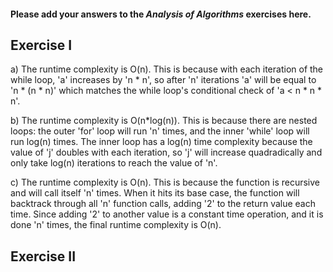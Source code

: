 #### Please add your answers to the ***Analysis of  Algorithms*** exercises here.

## Exercise I

a) The runtime complexity is O(n). This is because with each iteration of the while loop, 'a' increases by 'n * n', so after 'n' iterations 'a' will be equal to 'n * (n * n)' which matches the while loop's conditional check of 'a < n * n * n'.


b) The runtime complexity is O(n*log(n)). This is because there are nested loops: the outer 'for' loop will run 'n' times, and the inner 'while' loop will run log(n) times. The inner loop has a log(n) time complexity because the value of 'j' doubles with each iteration, so 'j' will increase quadradically and only take log(n) iterations to reach the value of 'n'.


c) The runtime complexity is O(n). This is because the function is recursive and will call itself 'n' times. When it hits its base case, the function will backtrack through all 'n' function calls, adding '2' to the return value each time. Since adding '2' to another value is a constant time operation, and it is done 'n' times, the final runtime complexity is O(n).

## Exercise II

<!-- The building can be thought of as an array of floors. Because the floors of any building are inherently sorted by height, then in our array analogy we can say the array is sorted in ascending order (i.e. the lowest floor is at the bottom and the highest floor is at the top). Given a sorted array, we can use a binary search approach to find efficiently find a specific floor. This would mean first going to the middle floor and dropping an egg. - If the egg breaks, you can ignore the top half of floors and go down to the middle of the bottom half of floors (i.e. 1 quarter of the way up, or floor no. n*(1/4)) - If the egg didn't break when dropped it from the middle floor, then you would go up to the middle of top half of floors (i.e. 3 quarters of the way up, or floor no. n*(3/4))

You won't know which floor is the highest (non-breaking) floor (i.e. floor 'f') unless you test two consecutive floors resulting in one intact egg and one broken egg. Thus, you will need to continue this binary search pattern all the way to the end (or log(n) times) so that your last floor change will either be going down one floor (if your second-to-last drop resulted in a broken egg) or up one floor (if your second-to-last drop resulted in an intact egg). In either of the two previous scenarious, your last drop will guarantee that you have dropped an egg from floor 'f-1' AND from floor 'f'.

Using this binary search approach, it will always take log(n) egg drops in order to find floor 'f'. (NOTE: it will almost certainly take less than log(n) eggs if you are able to re-drop any egg that did not break. If floor 'f' happend to be the very top floor, it will still take log(n) drops, but you would end up with only one broken egg.) -->
